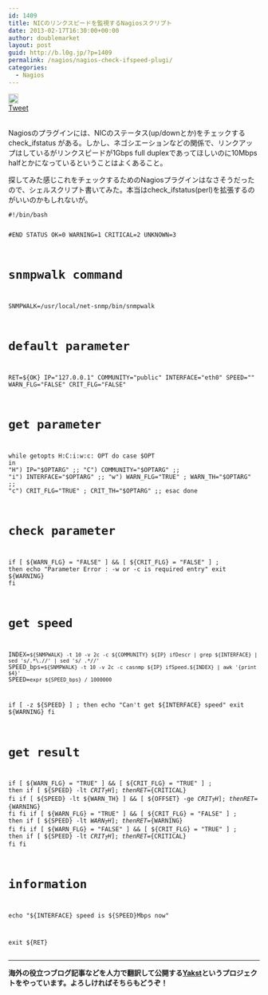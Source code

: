 ```yaml
---
id: 1409
title: NICのリンクスピードを監視するNagiosスクリプト
date: 2013-02-17T16:30:00+00:00
author: doublemarket
layout: post
guid: http://b.l0g.jp/?p=1409
permalink: /nagios/nagios-check-ifspeed-plugi/
categories:
  - Nagios
---
```

<div class='wp_social_bookmarking_light'>
  <div class="wsbl_hatena_button">
    <a href="http://b.hatena.ne.jp/entry/http://b.l0g.jp/nagios/nagios-check-ifspeed-plugi/" class="hatena-bookmark-button" data-hatena-bookmark-title="NICのリンクスピードを監視するNagiosスクリプト" data-hatena-bookmark-layout="standard" title="このエントリーをはてなブックマークに追加"> <img src="//b.hatena.ne.jp/images/entry-button/button-only@2x.png" alt="このエントリーをはてなブックマークに追加" width="20" height="20" style="border: none;" /></a>
  </div>
  
  <div class="wsbl_facebook_like">
    <div id="fb-root">
    </div><fb:like href="http://b.l0g.jp/nagios/nagios-check-ifspeed-plugi/" layout="button_count" action="like" width="100" share="false" show_faces="false" ></fb:like>
  </div>
  
  <div class="wsbl_twitter">
    <a href="https://twitter.com/share" class="twitter-share-button"{count} data-url="http://b.l0g.jp/nagios/nagios-check-ifspeed-plugi/" data-text="NICのリンクスピードを監視するNagiosスクリプト" data-via="dblmkt " data-lang="ja">Tweet</a>
  </div>
  
  <div class="wsbl_google_plus_one">
    <g:plusone size="medium" annotation="none" href="http://b.l0g.jp/nagios/nagios-check-ifspeed-plugi/" ></g:plusone>
  </div>
</div>

<br class='wp_social_bookmarking_light_clear' />

Nagiosのプラグインには、NICのステータス(up/downとか)をチェックする check_ifstatus がある。しかし、ネゴシエーションなどの関係で、リンクアップはしているがリンクスピードが1Gbps full duplexであってほしいのに10Mbps halfとかになっているということはよくあること。

探してみた感じこれをチェックするためのNagiosプラグインはなさそうだったので、シェルスクリプト書いてみた。本当はcheck_ifstatus(perl)を拡張するのがいいのかもしれないが。

<noscript>
  <pre><code class="language-shell shell">#!/bin/bash

#END STATUS
OK=0
WARNING=1
CRITICAL=2
UNKNOWN=3

# snmpwalk command
SNMPWALK=/usr/local/net-snmp/bin/snmpwalk

# default parameter
RET=${OK}
IP="127.0.0.1"
COMMUNITY="public"
INTERFACE="eth0"
SPEED=""
WARN_FLG="FALSE"
CRIT_FLG="FALSE"

# get parameter
while getopts H:C:i:w:c: OPT
do
    case $OPT in
        "H") IP="$OPTARG" ;;
        "C") COMMUNITY="$OPTARG" ;;
        "i") INTERFACE="$OPTARG" ;;
        "w") WARN_FLG="TRUE" ; WARN_TH="$OPTARG" ;;
        "c") CRIT_FLG="TRUE" ; CRIT_TH="$OPTARG" ;;
    esac
done

# check parameter
if [ ${WARN_FLG} = "FALSE" ] && [ ${CRIT_FLG} = "FALSE" ] ; then
    echo "Parameter Error : -w or -c is required entry"
    exit ${WARNING}
fi

# get speed
INDEX=`${SNMPWALK} -t 10 -v 2c -c ${COMMUNITY} ${IP} ifDescr | grep ${INTERFACE} | sed 's/.*\.//' | sed 's/ .*//'`
SPEED_bps=`${SNMPWALK} -t 10 -v 2c -c casnmp ${IP} ifSpeed.${INDEX} | awk '{print $4}'`
SPEED=`expr ${SPEED_bps} / 1000000`

if [ -z ${SPEED} ] ; then
    echo "Can't get ${INTERFACE} speed"
    exit ${WARNING}
fi

# get result
if [ ${WARN_FLG} = "TRUE" ] && [ ${CRIT_FLG} = "TRUE" ] ; then
    if [ ${SPEED} -lt ${CRIT_TH} ] ; then
        RET=${CRITICAL}
    fi
    if [ ${SPEED} -lt ${WARN_TH} ] && [ ${OFFSET} -ge ${CRIT_TH} ] ; then
        RET=${WARNING}
    fi
fi
if [ ${WARN_FLG} = "TRUE" ] && [ ${CRIT_FLG} = "FALSE" ] ; then
    if [ ${SPEED} -lt ${WARN_TH} ] ; then
        RET=${WARNING}
    fi
fi
if [ ${WARN_FLG} = "FALSE" ] && [ ${CRIT_FLG} = "TRUE" ] ; then
    if [ ${SPEED} -lt ${CRIT_TH} ] ; then
        RET=${CRITICAL}
    fi
fi

# information
echo "${INTERFACE} speed is ${SPEED}Mbps now"

exit ${RET}
</code></pre>
</noscript>



* * *

**海外の役立つブログ記事などを人力で翻訳して公開する[Yakst](https://yakst.com/ja)というプロジェクトをやっています。よろしければそちらもどうぞ！**